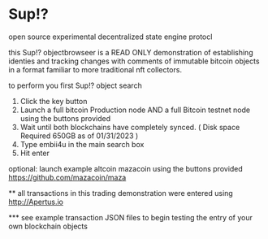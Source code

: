 # Sup!? 
open source experimental decentralized state engine protocl

this Sup!? objectbrowseer is a READ ONLY demonstration of establishing identies and tracking changes with comments of immutable bitcoin objects in a format familiar to more traditional nft collectors.


to perform you first Sup!? object search

1. Click the key button
2. Launch a full bitcoin Production node AND a full Bitcoin testnet node using the buttons provided
3. Wait until both blockchains have completely synced.  ( Disk space Required 650GB as of 01/31/2023 )
4. Type embii4u in the main search box
5. Hit enter


optional:
launch example altcoin mazacoin using the buttons provided   https://github.com/mazacoin/maza


** all transactions in this trading demonstration were entered using   http://Apertus.io 

*** see example transaction JSON files to begin testing the entry of your own blockchain objects
